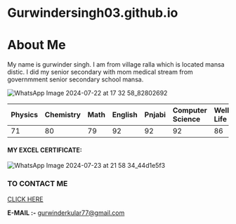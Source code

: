 # Gurwindersingh03.github.io

# About Me

My name is gurwinder singh. I am from village ralla which is located mansa distic. I did my senior secondary with mom medical stream from governmment senior secondary school mansa.

![WhatsApp Image 2024-07-22 at 17 32 58_82802692](https://github.com/user-attachments/assets/4487ba07-ba3b-422b-ab0a-52b68c7a4ea6)

|Physics|Chemistry|Math|English|Pnjabi|Computer Science|Wellcome Life|Environment Education|
|:-|:-|:-|:-|:-|:-|:-|:-|
|71|80|79|92|92|92|86|44|

#### MY EXCEL CERTIFICATE:

![WhatsApp Image 2024-07-23 at 21 58 34_44d1e5f3](https://github.com/user-attachments/assets/794c4c1c-d4be-49ba-96bd-ce71cdb48800)


### TO CONTACT ME

[CLICK HERE](https://www.instagram.com/gurwinder.kular?igsh=MXMycGlrenNhaGQzbw==)


**E-MAIL :-** gurwinderkular77@gmail.com
